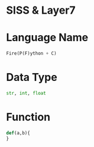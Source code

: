 # SISS & Layer7

# Language Name 
```python
Fire(P(F)ython + C)
```
# Data Type
```python
str, int, float
```
# Function
```python
def(a,b){
}
```
